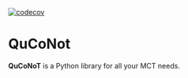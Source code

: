 [![codecov](https://codecov.io/gh/QuCoNot/QuCoNot/branch/main/graph/badge.svg?token=DQFY9E763T)](https://codecov.io/gh/QuCoNot/QuCoNot)

QuCoNot
=======

**QuCoNoT** is a Python library for all your MCT needs.
